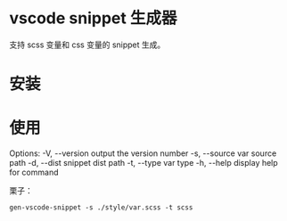 # vscode snippet 生成器

支持 scss 变量和 css 变量的 snippet 生成。

# 安装

# 使用

Options:
-V, --version output the version number
-s, --source <source> var source path
-d, --dist <dist> snippet dist path
-t, --type <type> var type
-h, --help display help for command

栗子：

```
gen-vscode-snippet -s ./style/var.scss -t scss

```
